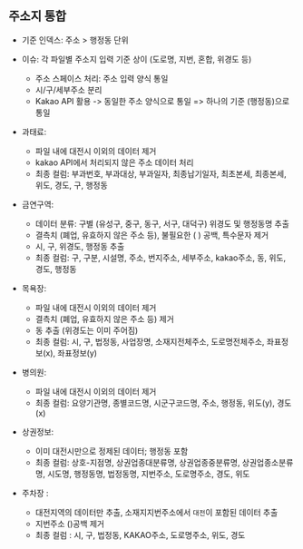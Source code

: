 ## 주소지 통합
- 기준 인덱스: 주소 > 행정동 단위 
- 이슈: 각 파일별 주소지 입력 기준 상이 (도로명, 지번, 혼합, 위경도 등)
    - 주소 스페이스 처리: 주소 입력 양식 통일
    - 시/구/세부주소 분리
    - Kakao API 활용 -> 동일한 주소 양식으로 통일
    => 하나의 기준 (행정동)으로 통일

- 과태료:
  - 파일 내에 대전시 이외의 데이터 제거
  - kakao API에서 처리되지 않은 주소 데이터 처리
  - 최종 컬럼: 부과번호, 부과대상, 부과일자, 최종납기일자, 최초본세, 최종본세, 위도, 경도, 구, 행정동
  
- 금연구역: 
  - 데이터 분류: 구별 (유성구, 중구, 동구, 서구, 대덕구) 위경도 및 행정동명 추출
  - 결측치 (폐업, 유효하지 않은 주소 등), 불필요한 ( ) 공백, 특수문자 제거
  - 시, 구, 위경도, 행정동 추출
  - 최종 컬럼: 구, 구분, 시설명, 주소, 번지주소, 세부주소, kakao주소, 동, 위도, 경도, 행정동

- 목욕장:
  - 파일 내에 대전시 이외의 데이터 제거
  - 결측치 (폐업, 유효하지 않은 주소 등) 제거
  - 동 추출 (위경도는 이미 주어짐)
  - 최종 컬럼: 시, 구, 법정동, 사업장명, 소재지전체주소, 도로명전체주소, 좌표정보(x), 좌표정보(y)
  
- 병의원:
  - 파일 내에 대전시 이외의 데이터 제거
  - 최종 컬럼: 요양기관명, 종별코드명, 시군구코드명, 주소, 행정동, 위도(y), 경도(x) 
  
- 상권정보:
  - 이미 대전시만으로 정제된 데이터; 행정동 포함
  - 최종 컬럼: 상호-지점명, 상권업종대분류명, 상권업종중분류명, 상권업종소분류명, 시도명, 행정동명, 법정동명, 지번주소, 도로명주소, 경도, 위도
  
- 주차장 : 
   - 대전지역의 데이터만 추출, 소재지지번주소에서 `대전`이 포함된 데이터 추출
   - 지번주소 ()공백 제거
   - 최종 컬럼 : 시, 구, 법정동, KAKAO주소, 도로명주소, 위도, 경도
